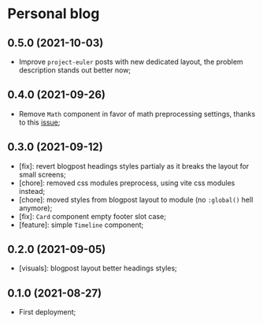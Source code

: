 # Personal blog

## 0.5.0 (2021-10-03)

- Improve `project-euler` posts with new dedicated layout, the problem description stands out better now;

## 0.4.0 (2021-09-26)

- Remove `Math` component in favor of math preprocessing settings, thanks to this [issue](https://github.com/pngwn/MDsveX/issues/302);

## 0.3.0 (2021-09-12)

- [fix]: revert blogpost headings styles partialy as it breaks the layout for small screens;
- [chore]: removed css modules preprocess, using vite css modules instead;
- [chore]: moved styles from blogpost layout to module (no `:global()` hell anymore);
- [fix]: `Card` component empty footer slot case;
- [feature]: simple `Timeline` component;

## 0.2.0 (2021-09-05)

- [visuals]: blogpost layout better headings styles;

## 0.1.0 (2021-08-27)

- First deployment;